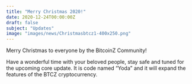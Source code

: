 ```yaml
---
title: "Merry Christmas 2020!"
date: 2020-12-24T00:00:00Z
draft: false
subject: "Updates"
image: "images/news/Christmasbtcz1-400x250.png"
---
```


Merry Christmas to everyone by the BitcoinZ Community!

Have a wonderful time with your beloved people, stay safe and tuned for the upcoming core update. It is code named “Yoda” and it will expand the features of the BTCZ cryptocurrency.
